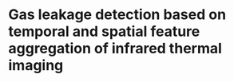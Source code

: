 # Gas leakage detection based on temporal and spatial feature aggregation of infrared thermal imaging

